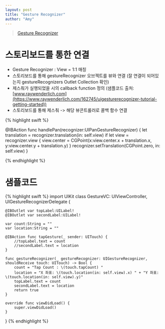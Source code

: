 ```yaml
---
layout: post
title: "Gesture Recognizer"
author: "Amy"
---
```


> [Gesture Recognizer](https://www.raywenderlich.com/162745/uigesturerecognizer-tutorial-getting-started)

# 스토리보드를 통한 연결
- Gesture Recognizer : View = 1:1 매칭
- 스토리보드를 통해 gestureRecognizer 오브젝트를 뷰와 연결 (잘 연결이 되어있는지 gestureRecognizers Outlet Collection 확인)
- 제스춰가 실행되었을 시의 callback function 정의 (샘플코드 출처: [www.raywenderlich.com](https://www.raywenderlich.com/162745/uigesturerecognizer-tutorial-getting-started))
- 스토리보드를 통해 제스춰 -> 해당 뷰콘트롤러로 콜백 함수 연결

{% highlight swift %}

@IBAction func handlePan(recognizer:UIPanGestureRecognizer) {
  let translation = recognizer.translation(in: self.view)
  if let view = recognizer.view {
    view.center = CGPoint(x:view.center.x + translation.x,
                            y:view.center.y + translation.y)
  }
  recognizer.setTranslation(CGPoint.zero, in: self.view)
}

{% endhighlight %}

# 샘플코드

{% highlight swift %}
import UIKit
class GestureVC: UIViewController, UIGestureRecognizerDelegate {

    @IBOutlet var topLabel:UILabel!
    @IBOutlet var secondLabel:UILabel!
    
    var count:String = ""
    var location:String = ""
    
    @IBAction func tapGesture(_ sender: UITouch) {
        //topLabel.text = count
        //secondLabel.text = location
    }
    
    func gestureRecognizer(_ gestureRecognizer: UIGestureRecognizer, shouldReceive touch: UITouch) -> Bool {
        count = "Tap Count : \(touch.tapCount) "
        location = "X 좌표: \(touch.location(in: self.view).x) " + "Y 좌표: \(touch.location(in: self.view).y)"
        topLabel.text = count
        secondLabel.text = location
        return true
    }
    
    override func viewDidLoad() {
        super.viewDidLoad()
    }

}
{% endhighlight %}
